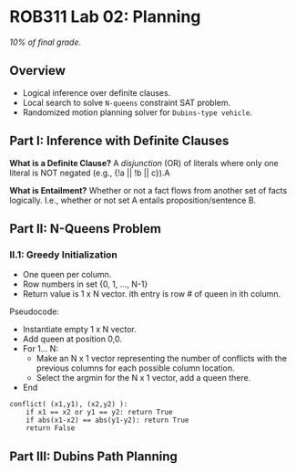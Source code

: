 # ROB311 Lab 02: Planning

_10% of final grade_.

## Overview

 - Logical inference over definite clauses.
 - Local search to solve `N-queens` constraint SAT problem.
 - Randomized motion planning solver for `Dubins-type vehicle`.

## Part I: Inference with Definite Clauses

__What is a Definite Clause?__ A *disjunction* (OR) of literals where only one literal is NOT negated (e.g., {!a || !b || c}).A

__What is Entailment?__ Whether or not a fact flows from another set of facts logically. I.e., whether or not set A entails proposition/sentence B.


## Part II: N-Queens Problem

### II.1: Greedy Initialization

 - One queen per column.
 - Row numbers in set {0, 1, ..., N-1}
 - Return value is 1 x N vector. ith entry is row # of queen in ith column.

Pseudocode:
 - Instantiate empty 1 x N vector.
 - Add queen at position 0,0.
 - For 1... N:
	- Make an N x 1 vector representing the number of conflicts with the previous columns for each possible column location.
	- Select the argmin for the N x 1 vector, add a queen there.
 - End

```
conflict( (x1,y1), (x2,y2) ):
	if x1 == x2 or y1 == y2: return True
	if abs(x1-x2) == abs(y1-y2): return True
	return False
```

## Part III: Dubins Path Planning



